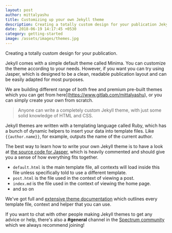 ```yaml
---
layout: post
author: mittalyashu
title: Customizing up your own Jekyll theme
description: Creating a totally custom design for your publication Jekyll comes with a simple default theme called Minima. You can customize the theme according to your needs. However, if you want you can try using Jasper, which is designed to be a clean, readable publication layout and can be easily adapted for most purposes.
date: 2018-06-19 14:17:45 +0530
category: getting-started
image: /assets/images/themes.jpg
---
```


Creating a totally custom design for your publication.

Jekyll comes with a simple default theme called Minima. You can customize the theme according to your needs. However, if you want you can try using Jasper, which is designed to be a clean, readable publication layout and can be easily adapted for most purposes.

We are building different range of both free and premium pre-built themes which you can get from here](https://www.gitlab.com/mittalyashu), or you can simply create your own from scratch.

> Anyone can write a completely custom Jekyll theme, with just some solid knowledge of HTML and CSS.

Jekyll themes are written with a templating language called Ruby, which has a bunch of dynamic helpers to insert your data into template files. Like `{{author.name}}`, for example, outputs the name of the current author.

The best way to learn how to write your own Jekyll theme is to have a look at [the source code for Jasper](https://www.gitlab.com/mittalyashu/jasper), which is heavily commented and should give you a sense of how everything fits together.

* `default.html` is the main template file, all contexts will load inside this file unless specifically told to use a different template.
* `post.html` is the file used in the context of viewing a post.
* `index.md` is the file used in the context of viewing the home page.
* and so on

We've got full and [extensive theme documentation](https://gitlab.com/mittalyashu/jasper/issues/6) which outlines every template file, context and helper that you can use.

If you want to chat with other people making Jekyll themes to get any advice or help, there's also a **#general** channel in the [Spectrum community](https://spectrum.chat/jekyll) which we always recommend joining!